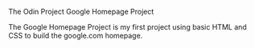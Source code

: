 The Odin Project
Google Homepage Project

The Google Homepage Project is my first project using basic HTML and CSS to build the google.com homepage.
 
